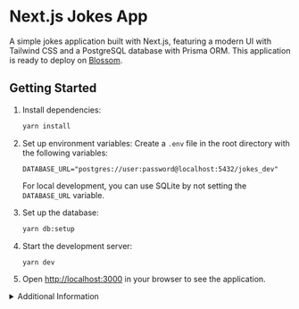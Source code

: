# Next.js Jokes App

A simple jokes application built with Next.js, featuring a modern UI with Tailwind CSS and a PostgreSQL database with Prisma ORM. This application is ready to deploy on [Blossom](https://blossom-cloud.com).

## Getting Started

1. Install dependencies:
   ```bash
   yarn install
   ```

2. Set up environment variables:
   Create a `.env` file in the root directory with the following variables:
   ```
   DATABASE_URL="postgres://user:password@localhost:5432/jokes_dev"
   ```
   For local development, you can use SQLite by not setting the `DATABASE_URL` variable.

3. Set up the database:
   ```bash
   yarn db:setup
   ```

4. Start the development server:
   ```bash
   yarn dev
   ```

5. Open [http://localhost:3000](http://localhost:3000) in your browser to see the application.

<details>
<summary>Additional Information</summary>

## Features

- Modern UI with Tailwind CSS
- PostgreSQL database with Prisma ORM
- Server-side rendering with Next.js
- Ready to deploy on Blossom

## Available Scripts

- `yarn dev` - Start the development server
- `yarn build` - Build the application for production
- `yarn start` - Start the production server
- `yarn lint` - Run ESLint to check for code issues
- `yarn db:setup` - Set up the database (run migrations and seed data)

## Project Structure

```
nodejs-nextjs/
├── app/                  # Next.js app directory
│   ├── globals.css      # Global styles
│   ├── layout.tsx       # Root layout
│   ├── page.tsx         # Home page
│   ├── error.tsx        # Error page
│   ├── loading.tsx      # Loading page
│   ├── not-found.tsx    # 404 page
│   ├── random/          # Random joke page
│   └── jokes/           # Jokes pages
├── lib/                  # Utility functions and shared code
├── prisma/              # Prisma schema and migrations
├── public/              # Static files
└── scripts/             # Database setup and seeding scripts
```

</details>